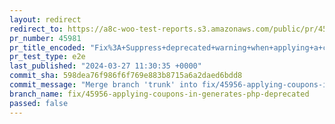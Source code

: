 ```yaml
---
layout: redirect
redirect_to: https://a8c-woo-test-reports.s3.amazonaws.com/public/pr/45981/e2e/index.html
pr_number: 45981
pr_title_encoded: "Fix%3A+Suppress+deprecated+warning+when+applying+a+coupon+on+Cart+in+PHP+%3E+8.0"
pr_test_type: e2e
last_published: "2024-03-27 11:30:35 +0000"
commit_sha: 598dea76f986f6f769e883b8715a6a2daed6bdd8
commit_message: "Merge branch 'trunk' into fix/45956-applying-coupons-in-generates-php…"
branch_name: fix/45956-applying-coupons-in-generates-php-deprecated
passed: false
---
```

